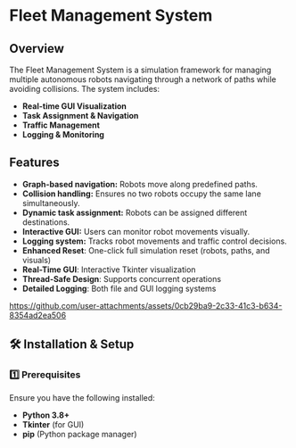 # Fleet Management System

## Overview
The Fleet Management System is a simulation framework for managing multiple autonomous robots navigating through a network of paths while avoiding collisions. The system includes:
- **Real-time GUI Visualization**
- **Task Assignment & Navigation**
- **Traffic Management**
- **Logging & Monitoring**

## Features
- **Graph-based navigation:** Robots move along predefined paths.
- **Collision handling:** Ensures no two robots occupy the same lane simultaneously.
- **Dynamic task assignment:** Robots can be assigned different destinations.
- **Interactive GUI:** Users can monitor robot movements visually.
- **Logging system:** Tracks robot movements and traffic control decisions.
- **Enhanced Reset**: One-click full simulation reset (robots, paths, and visuals)  
- **Real-Time GUI**: Interactive Tkinter visualization  
- **Thread-Safe Design**: Supports concurrent operations  
- **Detailed Logging**: Both file and GUI logging systems

  


https://github.com/user-attachments/assets/0cb29ba9-2c33-41c3-b634-8354ad2ea506



## 🛠️ Installation & Setup

### 1️⃣ Prerequisites
Ensure you have the following installed:
- **Python 3.8+**
- **Tkinter** (for GUI)
- **pip** (Python package manager)

